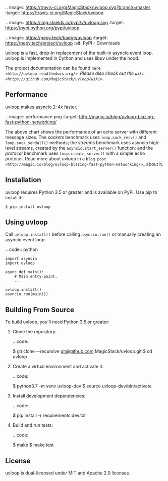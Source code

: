 .. image:: https://travis-ci.org/MagicStack/uvloop.svg?branch=master
    :target: https://travis-ci.org/MagicStack/uvloop

.. image:: https://img.shields.io/pypi/v/uvloop.svg
    :target: https://pypi.python.org/pypi/uvloop

.. image:: https://pepy.tech/badge/uvloop
    :target: https://pepy.tech/project/uvloop
    :alt: PyPI - Downloads


uvloop is a fast, drop-in replacement of the built-in asyncio
event loop.  uvloop is implemented in Cython and uses libuv
under the hood.

The project documentation can be found
`here <http://uvloop.readthedocs.org/>`_.  Please also check out the
`wiki <https://github.com/MagicStack/uvloop/wiki>`_.


Performance
-----------

uvloop makes asyncio 2-4x faster.

.. image:: performance.png
    :target: http://magic.io/blog/uvloop-blazing-fast-python-networking/

The above chart shows the performance of an echo server with different
message sizes.  The *sockets* benchmark uses ``loop.sock_recv()`` and
``loop.sock_sendall()`` methods; the *streams* benchmark uses asyncio
high-level streams, created by the ``asyncio.start_server()`` function;
and the *protocol* benchmark uses ``loop.create_server()`` with a simple
echo protocol.  Read more about uvloop in a
`blog post <http://magic.io/blog/uvloop-blazing-fast-python-networking/>`_
about it.


Installation
------------

uvloop requires Python 3.5 or greater and is available on PyPI.
Use pip to install it::

    $ pip install uvloop


Using uvloop
------------

Call ``uvloop.install()`` before calling ``asyncio.run()`` or
manually creating an asyncio event loop:

.. code:: python

    import asyncio
    import uvloop

    async def main():
        # Main entry-point.
        ...

    uvloop.install()
    asyncio.run(main())


Building From Source
--------------------

To build uvloop, you'll need Python 3.5 or greater:

1. Clone the repository:

   .. code::

    $ git clone --recursive git@github.com:MagicStack/uvloop.git
    $ cd uvloop

2. Create a virtual environment and activate it:

   .. code::

    $ python3.7 -m venv uvloop-dev
    $ source uvloop-dev/bin/activate

3. Install development dependencies:

   ..  code::

    $ pip install -r requirements.dev.txt

4. Build and run tests:

   .. code::

    $ make
    $ make test


License
-------

uvloop is dual-licensed under MIT and Apache 2.0 licenses.
